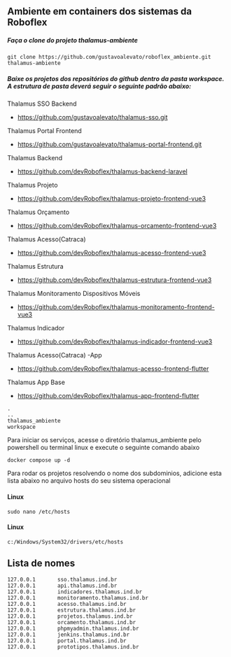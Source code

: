 ## Ambiente em containers dos sistemas da Roboflex

##### Faça o clone do projeto thalamus-ambiente

```
git clone https://github.com/gustavoalevato/roboflex_ambiente.git thalamus-ambiente
```

##### Baixe os projetos dos repositórios do github dentro da pasta workspace. A estrutura de pasta deverá seguir o seguinte padrão abaixo:

Thalamus SSO Backend
- https://github.com/gustavoalevato/thalamus-sso.git

Thalamus Portal Frontend
- https://github.com/gustavoalevato/thalamus-portal-frontend.git

Thalamus Backend
- https://github.com/devRoboflex/thalamus-backend-laravel

Thalamus Projeto
- https://github.com/devRoboflex/thalamus-projeto-frontend-vue3

Thalamus Orçamento
- https://github.com/devRoboflex/thalamus-orcamento-frontend-vue3

Thalamus Acesso(Catraca)
- https://github.com/devRoboflex/thalamus-acesso-frontend-vue3

Thalamus Estrutura
- https://github.com/devRoboflex/thalamus-estrutura-frontend-vue3

Thalamus Monitoramento Dispositivos Móveis
- https://github.com/devRoboflex/thalamus-monitoramento-frontend-vue3

Thalamus Indicador
- https://github.com/devRoboflex/thalamus-indicador-frontend-vue3

Thalamus Acesso(Catraca) -App
- https://github.com/devRoboflex/thalamus-acesso-frontend-flutter

Thalamus App Base
- https://github.com/devRoboflex/thalamus-app-frontend-flutter


``` 
.
..
thalamus_ambiente
workspace
```

Para iniciar os serviços, acesse o diretório thalamus_ambiente pelo powershell ou terminal linux e execute o seguinte comando abaixo
```
docker compose up -d

```


Para rodar os projetos resolvendo o nome dos subdominios, adicione esta lista abaixo no arquivo hosts do seu sistema operacional

#### Linux
```
sudo nano /etc/hosts
```

#### Linux
```
c:/Windows/System32/drivers/etc/hosts
```

## Lista de nomes

```
127.0.0.1       sso.thalamus.ind.br
127.0.0.1       api.thalamus.ind.br
127.0.0.1       indicadores.thalamus.ind.br
127.0.0.1       monitoramento.thalamus.ind.br
127.0.0.1       acesso.thalamus.ind.br
127.0.0.1       estrutura.thalamus.ind.br
127.0.0.1       projetos.thalamus.ind.br
127.0.0.1       orcamento.thalamus.ind.br
127.0.0.1       phpmyadmin.thalamus.ind.br
127.0.0.1       jenkins.thalamus.ind.br
127.0.0.1       portal.thalamus.ind.br
127.0.0.1       prototipos.thalamus.ind.br
``` 